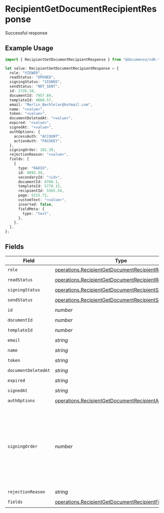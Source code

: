 # RecipientGetDocumentRecipientResponse

Successful response

## Example Usage

```typescript
import { RecipientGetDocumentRecipientResponse } from "@documenso/sdk-typescript/models/operations";

let value: RecipientGetDocumentRecipientResponse = {
  role: "VIEWER",
  readStatus: "OPENED",
  signingStatus: "SIGNED",
  sendStatus: "NOT_SENT",
  id: 2726.18,
  documentId: 7957.69,
  templateId: 4860.57,
  email: "Merlin_Bechtelar@hotmail.com",
  name: "<value>",
  token: "<value>",
  documentDeletedAt: "<value>",
  expired: "<value>",
  signedAt: "<value>",
  authOptions: {
    accessAuth: "ACCOUNT",
    actionAuth: "PASSKEY",
  },
  signingOrder: 101.39,
  rejectionReason: "<value>",
  fields: [
    {
      type: "RADIO",
      id: 8092.34,
      secondaryId: "<id>",
      documentId: 8760.1,
      templateId: 5778.13,
      recipientId: 5565.54,
      page: 5215.72,
      customText: "<value>",
      inserted: false,
      fieldMeta: {
        type: "text",
      },
    },
  ],
};
```

## Fields

| Field                                                                                                                          | Type                                                                                                                           | Required                                                                                                                       | Description                                                                                                                    |
| ------------------------------------------------------------------------------------------------------------------------------ | ------------------------------------------------------------------------------------------------------------------------------ | ------------------------------------------------------------------------------------------------------------------------------ | ------------------------------------------------------------------------------------------------------------------------------ |
| `role`                                                                                                                         | [operations.RecipientGetDocumentRecipientRole](../../models/operations/recipientgetdocumentrecipientrole.md)                   | :heavy_check_mark:                                                                                                             | N/A                                                                                                                            |
| `readStatus`                                                                                                                   | [operations.RecipientGetDocumentRecipientReadStatus](../../models/operations/recipientgetdocumentrecipientreadstatus.md)       | :heavy_check_mark:                                                                                                             | N/A                                                                                                                            |
| `signingStatus`                                                                                                                | [operations.RecipientGetDocumentRecipientSigningStatus](../../models/operations/recipientgetdocumentrecipientsigningstatus.md) | :heavy_check_mark:                                                                                                             | N/A                                                                                                                            |
| `sendStatus`                                                                                                                   | [operations.RecipientGetDocumentRecipientSendStatus](../../models/operations/recipientgetdocumentrecipientsendstatus.md)       | :heavy_check_mark:                                                                                                             | N/A                                                                                                                            |
| `id`                                                                                                                           | *number*                                                                                                                       | :heavy_check_mark:                                                                                                             | N/A                                                                                                                            |
| `documentId`                                                                                                                   | *number*                                                                                                                       | :heavy_check_mark:                                                                                                             | N/A                                                                                                                            |
| `templateId`                                                                                                                   | *number*                                                                                                                       | :heavy_check_mark:                                                                                                             | N/A                                                                                                                            |
| `email`                                                                                                                        | *string*                                                                                                                       | :heavy_check_mark:                                                                                                             | N/A                                                                                                                            |
| `name`                                                                                                                         | *string*                                                                                                                       | :heavy_check_mark:                                                                                                             | N/A                                                                                                                            |
| `token`                                                                                                                        | *string*                                                                                                                       | :heavy_check_mark:                                                                                                             | N/A                                                                                                                            |
| `documentDeletedAt`                                                                                                            | *string*                                                                                                                       | :heavy_check_mark:                                                                                                             | N/A                                                                                                                            |
| `expired`                                                                                                                      | *string*                                                                                                                       | :heavy_check_mark:                                                                                                             | N/A                                                                                                                            |
| `signedAt`                                                                                                                     | *string*                                                                                                                       | :heavy_check_mark:                                                                                                             | N/A                                                                                                                            |
| `authOptions`                                                                                                                  | [operations.RecipientGetDocumentRecipientAuthOptions](../../models/operations/recipientgetdocumentrecipientauthoptions.md)     | :heavy_check_mark:                                                                                                             | N/A                                                                                                                            |
| `signingOrder`                                                                                                                 | *number*                                                                                                                       | :heavy_check_mark:                                                                                                             | The order in which the recipient should sign the document. Only works if the document is set to sequential signing.            |
| `rejectionReason`                                                                                                              | *string*                                                                                                                       | :heavy_check_mark:                                                                                                             | N/A                                                                                                                            |
| `fields`                                                                                                                       | [operations.RecipientGetDocumentRecipientField](../../models/operations/recipientgetdocumentrecipientfield.md)[]               | :heavy_check_mark:                                                                                                             | N/A                                                                                                                            |
